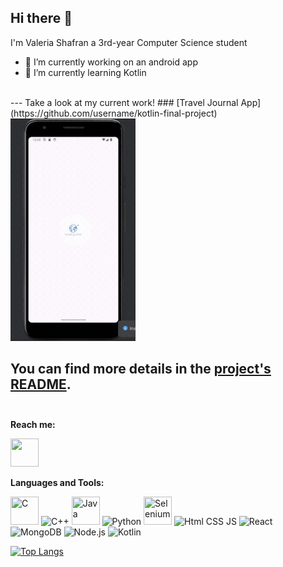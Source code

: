 ## Hi there 👋
I'm Valeria Shafran a 3rd-year Computer Science student 
- 🔭 I’m currently working on an android app
- 🌱 I’m currently learning Kotlin

<br>
---
Take a look at my current work!
### [Travel Journal App](https://github.com/username/kotlin-final-project)

<img src="https://github.com/ValeriaShaf/Kotlin-Project-Travel-Journal/raw/main/screen-recorder.gif" width="200" alt="Demo">

You can find more details in the [project's README](https://github.com/ValeriaShaf/Kotlin-Project-Travel-Journal#readme).
<br>
<br>
---
**Reach me:**

<a href="https://www.linkedin.com/in/valeriashafran/">
    <img src="https://cdn-icons-png.flaticon.com/256/174/174857.png" width="45" height="45">
</a>


**Languages and Tools:**

<a><img src="https://cdn.icon-icons.com/icons2/2415/PNG/512/c_original_logo_icon_146611.png" width="45" height="45" title="C">
</a>
<a>
    <img src="https://raw.githubusercontent.com/isocpp/logos/master/cpp_logo.png"  height="45" title="C++">
</a>
<a>
    <img src="https://cdn.iconscout.com/icon/free/png-512/free-java-60-1174953.png?f=webp&w=256" width="45" height="45" title="Java">
</a>
<a>
    <img src="https://s3.dualstack.us-east-2.amazonaws.com/pythondotorg-assets/media/community/logos/python-logo-only.png" width="45" title="Python">
</a>
<a>
    <img src="https://www.svgrepo.com/show/354321/selenium.svg" width="45" height="45" title="Selenium">
</a>
<a>
    <img src="https://user-images.githubusercontent.com/30186107/29488525-f55a69d0-84da-11e7-8a39-5476f663b5eb.png"  height="60" title="Html CSS JS" >
</a>
<a>
    <img src="https://upload.wikimedia.org/wikipedia/commons/thumb/a/a7/React-icon.svg/2300px-React-icon.svg.png"  height="45" title="React" >
</a>
<a>
    <img src="https://www.svgrepo.com/show/331488/mongodb.svg"  height="45" title="MongoDB" >
</a>
<a>
    <img src="https://static-00.iconduck.com/assets.00/node-js-icon-454x512-nztofx17.png"  height="45" title="Node.js" >
</a>
<a>
    <img src="https://upload.wikimedia.org/wikipedia/commons/thumb/7/74/Kotlin_Icon.png/1200px-Kotlin_Icon.png"  height="45" title="Kotlin" >
</a>


[![Top Langs](https://github-readme-stats.vercel.app/api/top-langs/?username=ValeriaShaf)](https://github.com/ValeriaShaf/github-readme-stats)


<!--
**ValeriaShaf/ValeriaShaf** is a ✨ _special_ ✨ repository because its `README.md` (this file) appears on your GitHub profile.

Here are some ideas to get you started:

- 🔭 I’m currently working on ...
- 🌱 I’m currently learning ...
- 👯 I’m looking to collaborate on ...
- 🤔 I’m looking for help with ...
- 💬 Ask me about ...
- 📫 How to reach me: ...
- 😄 Pronouns: ...
- ⚡ Fun fact: ...
-->
